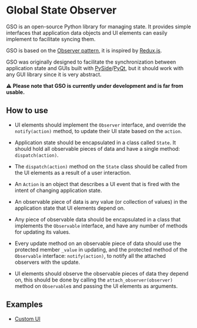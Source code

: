 # Global State Observer

GSO is an open-source Python library for managing state. It provides simple interfaces that application data objects and UI elements can easily
implement to facilitate syncing them.

GSO is based on the [Observer pattern](https://refactoring.guru/design-patterns/observer), it is inspired
by [Redux.js](https://redux.js.org/).

GSO was originally designed to facilitate the synchronization between application state and GUIs built
with [PySide](https://en.wikipedia.org/wiki/PySide)/[PyQt](https://en.wikipedia.org/wiki/PyQt), but it should work with
any GUI library since it is very abstract.

⚠ **Please note that GSO is currently under development and is far from usable.**

## How to use

* UI elements should implement the `Observer` interface, and override the `notify(action)` method, to update their UI state based on the `action`.


* Application state should be encapsulated in a class called `State`. 
It should hold all observable pieces of data and have a single
method: `dispatch(action)`.


* The `dispatch(action)` method on the `State` class should be called from the UI elements as a result of a user interaction.


* An `Action` is an object that describes a UI event that is fired with the intent of changing application state.


* An observable piece of data is any value (or collection of values) in the application state that UI elements depend on.


* Any piece of observable data should be encapsulated in a class that implements the `Observable` interface, and have any number of methods for updating
its values.


* Every update method on an observable piece of data should use the protected member `_value` in updating, and the protected method of the `Observable`
interface: `notify(action)`, to notify all the attached observers with the update.


* UI elements should observe the observable pieces of data they depend on, this should be done by calling the `attach_observer(observer)` method on `Observable`s and passing the UI elements as arguments.

## Examples

* [Custom UI](./examples/custom_ui)